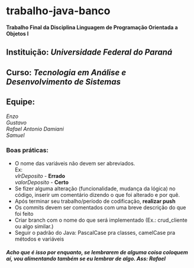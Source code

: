 # trabalho-java-banco
**Trabalho Final da Disciplina Linguagem de Programação Orientada a Objetos I**

## Instituição: *Universidade Federal do Paraná*

## Curso: *Tecnologia em Análise e Desenvolvimento de Sistemas*


## Equipe:
*Enzo*  
*Gustavo*  
*Rafael Antonio Damiani*  
*Samuel*

### Boas práticas:
- O nome das variáveis não devem ser abreviados.<br>
Ex:<br>
*vlrDeposito* - **Errado**<br>
*valorDeposito* - **Certo**<br>
 - Se fizer alguma alteração (funcionalidade, mudança da lógica) no código, inserir um comentário dizendo o que foi alterado e por quê.
 - Após terminar seu trabalho/período de codificação, **realizar push**
 - Os commits devem ser comentados com uma breve descrição do que foi feito
 - Criar branch com o nome do que será implementado (Ex.: crud_cliente ou algo similar.)
 - Seguir o padrão do Java: PascalCase pra classes, camelCase pra métodos e variáveis


 
 #### ***Acho que é isso por enquanto, se lembrarem de alguma coisa coloquem aí, vou alimentando também se eu lembrar de algo. Ass: Rafael***
